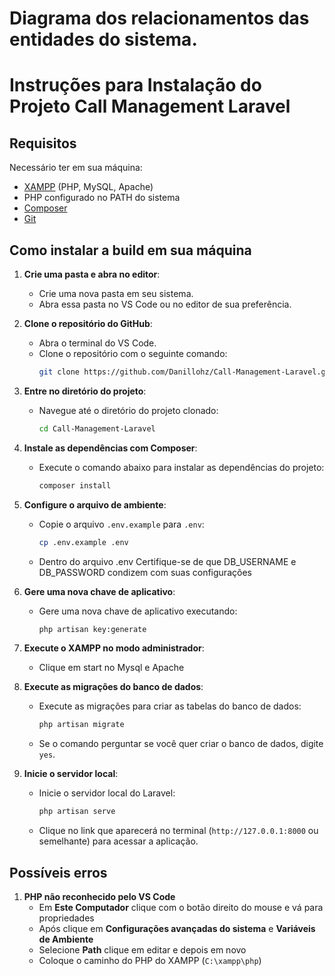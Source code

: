 # Diagrama dos relacionamentos das entidades do sistema.

# Instruções para Instalação do Projeto Call Management Laravel

## Requisitos
Necessário ter em sua máquina:
- [XAMPP](https://www.apachefriends.org/index.html) (PHP, MySQL, Apache)
- PHP configurado no PATH do sistema
- [Composer](https://getcomposer.org/)
- [Git](https://git-scm.com/)

## Como instalar a build em sua máquina

1. **Crie uma pasta e abra no editor**:
   - Crie uma nova pasta em seu sistema.
   - Abra essa pasta no VS Code ou no editor de sua preferência.

2. **Clone o repositório do GitHub**:
   - Abra o terminal do VS Code.
   - Clone o repositório com o seguinte comando:
     ```sh
     git clone https://github.com/Danillohz/Call-Management-Laravel.git
     ```

3. **Entre no diretório do projeto**:
   - Navegue até o diretório do projeto clonado:
     ```sh
     cd Call-Management-Laravel
     ```

4. **Instale as dependências com Composer**:
   - Execute o comando abaixo para instalar as dependências do projeto:
     ```sh
     composer install
     ```

5. **Configure o arquivo de ambiente**:
   - Copie o arquivo `.env.example` para `.env`:
     ```sh
     cp .env.example .env
     ```
   - Dentro do arquivo .env Certifique-se de que DB_USERNAME e DB_PASSWORD condizem  com suas configurações
    

6. **Gere uma nova chave de aplicativo**:
   - Gere uma nova chave de aplicativo executando:
     ```sh
     php artisan key:generate
     ```
     
7. **Execute o XAMPP no modo administrador**:
   - Clique em start no Mysql e Apache

8. **Execute as migrações do banco de dados**:
   - Execute as migrações para criar as tabelas do banco de dados:
     ```sh
     php artisan migrate
     ```
   - Se o comando perguntar se você quer criar o banco de dados, digite `yes`.

9. **Inicie o servidor local**:
   - Inicie o servidor local do Laravel:
     ```sh
     php artisan serve
     ```
   - Clique no link que aparecerá no terminal (`http://127.0.0.1:8000` ou semelhante) para acessar a aplicação.

## Possíveis erros
1. **PHP não reconhecido pelo VS Code**
    - Em **Este Computador** clique com o botão direito do mouse e vá para propriedades
    - Após clique em **Configurações avançadas do sistema** e **Variáveis de Ambiente**
    - Selecione **Path** clique em editar e depois em novo
    - Coloque o caminho do PHP do XAMPP (`C:\xampp\php`)
